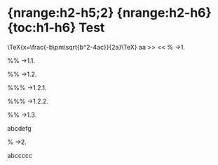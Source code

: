 {nrange:h2-h5;2}
{nrange:h2-h6}
{toc:h1-h6}
Test
===
\TeX{x=\frac{-b\pm\sqrt{b^2-4ac}}{2a}\TeX}
aa >> <<
% ->1.

%% ->1.1.

%% ->1.2.

%%% ->1.2.1.

%%% ->1.2.2.

%% ->1.3.

abcdefg

% ->2. 

abccccc
